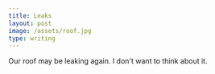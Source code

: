 ```yaml
---
title: Leaks
layout: post
image: /assets/roof.jpg
type: writing
---
```


Our roof may be leaking again. I don't want to think about it.